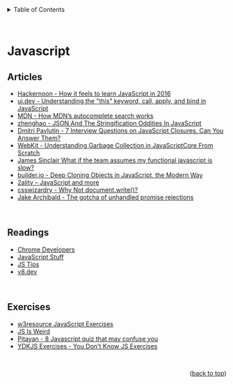 <div id="top"></div>

<details>
  <summary>Table of Contents</summary>
  <ul>
    <li><a href="#articles">Articles</a></li>
    <li><a href="#readings">Readings</a></li>
    <li><a href="#exercises">Exercises</a></li>
  </ul>
</details>

&nbsp;

# Javascript

## Articles

- [Hackernoon - How it feels to learn JavaScript in 2016](https://hackernoon.com/how-it-feels-to-learn-javascript-in-2016-d3a717dd577f)
- [ui.dev - Understanding the "this" keyword, call, apply, and bind in JavaScript](https://ui.dev/this-keyword-call-apply-bind-javascript)
- [MDN - How MDN’s autocomplete search works](https://hacks.mozilla.org/2021/08/mdns-autocomplete-search/)
- [zhenghao - JSON And The Stringification Oddities In JavaScript](https://www.zhenghao.io/posts/json-oddities)
- [Dmitri Pavlutin - 7 Interview Questions on JavaScript Closures. Can You Answer Them?](https://dmitripavlutin.com/javascript-closures-interview-questions/)
- [WebKit - Understanding Garbage Collection in JavaScriptCore From Scratch](https://webkit.org/blog/12967/understanding-gc-in-jsc-from-scratch/)
- [James Sinclair What if the team assumes my functional javascript is slow?](https://jrsinclair.com/articles/2022/what-if-the-team-assumes-my-functional-javascript-is-slow/)
- [builder.io - Deep Cloning Objects in JavaScript, the Modern Way](https://www.builder.io/blog/structured-clone)
- [2ality – JavaScript and more](https://2ality.com/2022/10/javascript-decorators)
- [csswizardry - Why Not document.write()?](https://csswizardry.com/2023/01/why-not-document-write/)
- [Jake Archibald - The gotcha of unhandled promise rejections](https://jakearchibald.com/2023/unhandled-rejections/)

&nbsp;

## Readings

- [Chrome Developers](https://developer.chrome.com/blog/)
- [JavaScript Stuff](https://www.javascriptstuff.com/articles/)
- [JS Tips](https://www.jstips.co/)
- [v8.dev](https://v8.dev/blog)

&nbsp;

## Exercises

- [w3resource JavaScript Exercises](https://www.w3resource.com/javascript-exercises/)
- [JS Is Weird](https://jsisweird.com/)
- [Pitayan - 8 Javascript quiz that may confuse you](https://pitayan.com/posts/8-javascript-quiz-that-may-confuse-you)
- [YDKJS Exercises - You Don't Know JS Exercises](https://ydkjs-exercises.com/)

&nbsp;

<p align="right">(<a href="#top">back to top</a>)</p>
